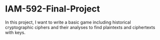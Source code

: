 # IAM-592-Final-Project
In this project, I want to write a basic game including historical cryptographic ciphers and
their analyses to find plaintexts and ciphertexts with keys.
